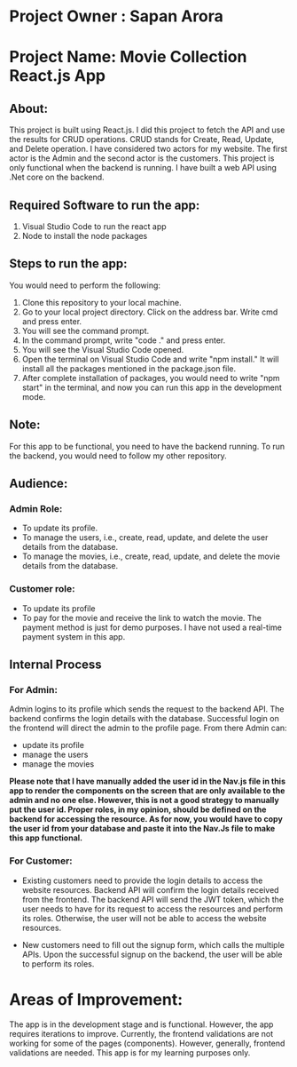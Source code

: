 # Project Owner : Sapan Arora

# Project Name: Movie Collection React.js App

## About: 
This project is built using React.js. I did this project to fetch the API and use the results for CRUD operations. CRUD stands for Create, Read, Update, and Delete operation. I have considered two actors for my website. The first actor is the Admin and the second actor is the customers. This project is only functional when the backend is running. I have built a web API using .Net core on the backend.

## Required Software to run the app:
1) Visual Studio Code to run the react app
2) Node to install the node packages

## Steps to run the app:
You would need to perform the following:
1) Clone this repository to your local machine.
2) Go to your local project directory. Click on the address bar. Write cmd and press enter.
3) You will see the command prompt.
4) In the command prompt, write "code ." and press enter.
5) You will see the Visual Studio Code opened.
6) Open the terminal on Visual Studio Code and write "npm install." It will install all the packages mentioned in the package.json file.
7) After complete installation of packages, you would need to write "npm start" in the terminal, and now you can run this app in the development mode.

## Note:
For this app to be functional, you need to have the backend running. To run the backend, you would need to follow my other repository. 

## Audience: 

### Admin Role: 

- To update its profile.
- To manage the users, i.e., create, read, update, and delete the user details from the database. 
- To manage the movies, i.e., create, read, update, and delete the movie details from the database.

### Customer role:

- To update its profile
- To pay for the movie and receive the link to watch the movie. The payment method is just for demo purposes. I have not used a real-time payment system in this app.

## Internal Process 

### For Admin:

Admin logins to its profile which sends the request to the backend API. The backend confirms the login details with the database. Successful login on the frontend will direct the admin to the profile page. From there Admin can:
- update its profile
- manage the users
- manage the movies

**Please note that I have manually added the user id in the Nav.js file in this app to render the components on the screen that are only available to the admin and no one else. However, this is not a good strategy to manually put the user id. Proper roles, in my opinion, should be defined on the backend for accessing the resource. As for now, you would have to copy the user id from your database and paste it into the Nav.Js file to make this app functional.**

### For Customer:
- Existing customers need to provide the login details to access the website resources. Backend API will confirm the login details received from the frontend. The backend API will send the JWT token, which the user needs to have for its request to access the resources and perform its roles. Otherwise, the user will not be able to access the website resources.

- New customers need to fill out the signup form, which calls the multiple APIs. Upon the successful signup on the backend, the user will be able to perform its roles.

# Areas of Improvement:

The app is in the development stage and is functional. However, the app requires iterations to improve. Currently, the frontend validations are not working for some of the pages (components). However, generally, frontend validations are needed. This app is for my learning purposes only.